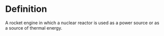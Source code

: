 # Definition

A rocket engine in which a nuclear reactor is used as a power source or
as a source of thermal energy.
